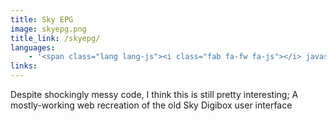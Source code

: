 ```yaml
---
title: Sky EPG
image: skyepg.png
title_link: /skyepg/
languages:
    - '<span class="lang lang-js"><i class="fab fa-fw fa-js"></i> javascript</span>'
links:
---
```


Despite shockingly messy code, I think this is still pretty interesting; A mostly-working web recreation of the old Sky Digibox user interface